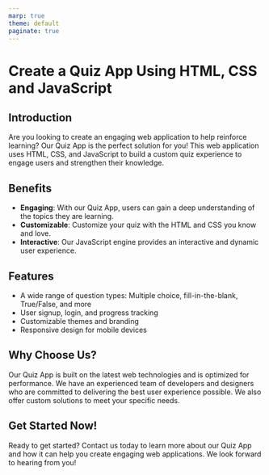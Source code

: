```yaml
---
marp: true
theme: default
paginate: true
---
```

# Create a Quiz App Using HTML, CSS and JavaScript 

## Introduction 

Are you looking to create an engaging web application to help reinforce learning? Our Quiz App is the perfect solution for you! This web application uses HTML, CSS, and JavaScript to build a custom quiz experience to engage users and strengthen their knowledge. 

## Benefits 

- **Engaging**: With our Quiz App, users can gain a deep understanding of the topics they are learning.
- **Customizable**: Customize your quiz with the HTML and CSS you know and love.
- **Interactive**: Our JavaScript engine provides an interactive and dynamic user experience.

## Features 

- A wide range of question types: Multiple choice, fill-in-the-blank, True/False, and more 
- User signup, login, and progress tracking 
- Customizable themes and branding 
- Responsive design for mobile devices

## Why Choose Us?

Our Quiz App is built on the latest web technologies and is optimized for performance. We have an experienced team of developers and designers who are committed to delivering the best user experience possible. We also offer custom solutions to meet your specific needs. 

## Get Started Now!

Ready to get started? Contact us today to learn more about our Quiz App and how it can help you create engaging web applications. We look forward to hearing from you!
  